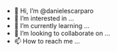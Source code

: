 - 👋 Hi, I’m @danielescarparo
- 👀 I’m interested in ...
- 🌱 I’m currently learning ...
- 💞️ I’m looking to collaborate on ...
- 📫 How to reach me ...

<!---
danielescarparo/danielescarparo is a ✨ special ✨ repository because its `README.md` (this file) appears on your GitHub profile.
You can click the Preview link to take a look at your changes.
--->
